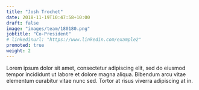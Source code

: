 ```yaml
---
title: "Josh Trochet"
date: 2018-11-19T10:47:58+10:00
draft: false
image: "images/team/180180.png"
jobtitle: "Co-President"
# linkedinurl: "https://www.linkedin.com/example2"
promoted: true
weight: 2
---
```


Lorem ipsum dolor sit amet, consectetur adipiscing elit, sed do eiusmod tempor incididunt ut labore et dolore magna aliqua. Bibendum arcu vitae elementum curabitur vitae nunc sed. Tortor at risus viverra adipiscing at in.
